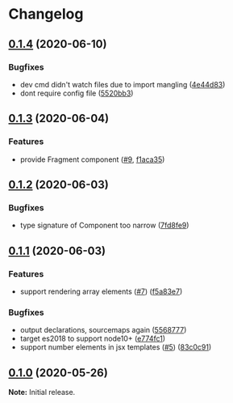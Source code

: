 # Changelog

## [0.1.4](https://github.com/websnacksjs/websnacks/releases/tag/v0.1.4) (2020-06-10)

### Bugfixes

-   dev cmd didn't watch files due to import mangling ([4e44d83](https://github.com/websnacksjs/websnacks/commit/4e44d8369451e19af616a8c03c2ff7f4065b3f50))
-   dont require config file ([5520bb3](https://github.com/websnacksjs/websnacks/commit/5520bb3571189726df73a2945d9a6e7f5671e7ff))

## [0.1.3](https://github.com/websnacksjs/websnacks/releases/tag/v0.1.3) (2020-06-04)

### Features

-   provide Fragment component ([#9](https://github.com/websnacksjs/websnacks/issues/9), [f1aca35](https://github.com/websnacksjs/websnacks/commit/f1aca350ed7e63e277fae7f9cc01039a29442bcb))

## [0.1.2](https://github.com/websnacksjs/websnacks/releases/tag/v0.1.2) (2020-06-03)

### Bugfixes

-   type signature of Component too narrow ([7fd8fe9](https://github.com/websnacksjs/websnacks/commit/7fd8fe9be855c5eb02f0d3b291fc6403a4c636a2))

## [0.1.1](https://github.com/websnacksjs/websnacks/releases/tag/v0.1.1) (2020-06-03)

### Features

-   support rendering array elements ([#7](https://github.com/websnacksjs/websnacks/issues/7)) ([f5a83e7](https://github.com/websnacksjs/websnacks/commit/f5a83e7b7f618a67b37f74863ef3600a771383f4))

### Bugfixes

-   output declarations, sourcemaps again ([5568777](https://github.com/websnacksjs/websnacks/commit/5568777f6af0b1a591f7c177c965f91540ff8167))
-   target es2018 to support node10+ ([e774fc1](https://github.com/websnacksjs/websnacks/commit/e774fc1b6c7e87d58ca4544cad8c293d04dae470))
-   support number elements in jsx templates ([#5](https://github.com/websnacksjs/websnacks/issues/5)) ([83c0c91](https://github.com/websnacksjs/websnacks/commit/83c0c91bcfc3c219793fa05da84c9cde0fbf6c85))

## [0.1.0](https://github.com/websnacksjs/websnacks/releases/tag/v0.1.0) (2020-05-26)

**Note:** Initial release.
